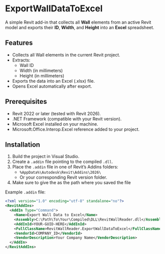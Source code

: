 # ExportWallDataToExcel

A simple Revit add-in that collects all **Wall** elements from an active Revit model and exports their **ID**, **Width**, and **Height** into an **Excel** spreadsheet.

## Features

- Collects all Wall elements in the current Revit project.
- Extracts:
  - Wall ID
  - Width (in millimeters)
  - Height (in millimeters)
- Exports the data into an Excel (.xlsx) file.
- Opens Excel automatically after export.

## Prerequisites

- Revit 2022 or later (tested with Revit 2026).
- .NET Framework (compatible with your Revit version).
- Microsoft Excel installed on your machine.
- Microsoft.Office.Interop.Excel reference added to your project.

## Installation

1. Build the project in Visual Studio.
2. Create a `.addin` file pointing to the compiled `.dll`.
3. Place the `.addin` file in one of Revit’s Addins folders:
   - `%AppData%\Autodesk\Revit\Addins\2026\`
   - Or your corresponding Revit version folder.
4. Make sure to give the <Assembly> as the path where you saved the file

Example `.addin` file:

```xml
<?xml version="1.0" encoding="utf-8" standalone="no"?>
<RevitAddIns>
  <AddIn Type="Command">
    <Name>Export Wall Data to Excel</Name>
    <Assembly>C:\Path\To\Your\Compiled\DLL\RevitWallReader.dll</Assembly>
    <AddInId>YOUR-GUID-HERE</AddInId>
    <FullClassName>RevitWallReader.ExportWallDataToExcel</FullClassName>
    <VendorId>COMPANY_ID</VendorId>
    <VendorDescription>Your Company Name</VendorDescription>
  </AddIn>
</RevitAddIns>

